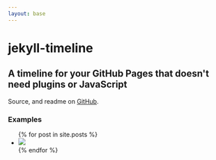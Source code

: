 ```yaml
---
layout: base
---
```


# jekyll-timeline
## A timeline for your GitHub Pages that doesn't need plugins or JavaScript

Source, and readme on [GitHub](https://github.com/A-m-e-y/ECE_510_Documentation).

### Examples 
<ul class="timeline-examples">
  {% for post in site.posts %}
    <li class="post summary">
      <a href="{{ site.github.repository_url }}{{ post.url }}" title="{{ post.title }}">
        <!-- <p>{{ post.title }}</p> -->
        <img src="{{ site.github.repository_url }}/screencaps{{ post.id }}.png" />
      </a>
    </li>
  {% endfor %}
</ul>








